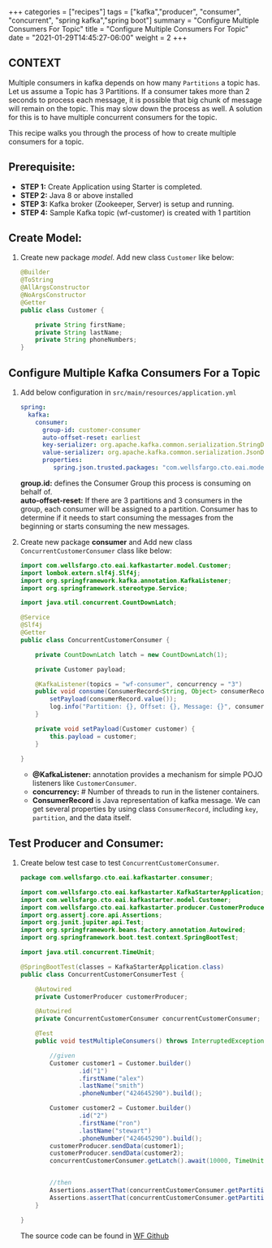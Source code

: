 +++
categories = ["recipes"]
tags = ["kafka","producer", "consumer", "concurrent", "spring kafka","spring boot"]
summary = "Configure Multiple Consumers For Topic"
title = "Configure Multiple Consumers For Topic"
date = "2021-01-29T14:45:27-06:00"
weight = 2
+++

## CONTEXT

Multiple consumers in kafka depends on how many `Partitions` a topic has. Let us assume a Topic has 3 Partitions.
If a consumer takes more than 2 seconds to process each message, it is possible that big chunk of message will remain
on the topic. This may slow down the process as well. A solution for this is to have multiple concurrent
consumers for the topic.

This recipe walks you through the process of how to create multiple consumers for a topic.

## Prerequisite:

- **STEP 1:** Create Application using Starter is completed.
- **STEP 2:** Java 8 or above installed
- **STEP 3:** Kafka broker (Zookeeper, Server) is setup and running.
- **STEP 4:** Sample Kafka topic (wf-customer) is created with 1 partition 

## Create Model:

1. Create new package _model_. Add new class `Customer` like below:
    ```java
    @Builder
    @ToString
    @AllArgsConstructor
    @NoArgsConstructor
    @Getter
    public class Customer {
    
        private String firstName;
        private String lastName;
        private String phoneNumbers;
    }
   ```
## Configure Multiple Kafka Consumers For a Topic

1. Add below configuration in `src/main/resources/application.yml`

    ```yaml
    spring:
      kafka:
        consumer:
          group-id: customer-consumer
          auto-offset-reset: earliest
          key-serializer: org.apache.kafka.common.serialization.StringDeserializer
          value-serializer: org.apache.kafka.common.serialization.JsonDeserializer
          properties:
             spring.json.trusted.packages: "com.wellsfargo.cto.eai.model"
    ```

    **group.id:** defines the Consumer Group this process is consuming on behalf of.  
    **auto-offset-reset:** If there are 3 partitions and 3 consumers in the group, each consumer will be assigned to a partition. Consumer has to determine if it needs to start consuming the messages from the beginning or starts consuming the new messages.

1. Create new package **consumer** and Add new class `ConcurrentCustomerConsumer` class like below:

    ```java
    import com.wellsfargo.cto.eai.kafkastarter.model.Customer;
    import lombok.extern.slf4j.Slf4j;
    import org.springframework.kafka.annotation.KafkaListener;
    import org.springframework.stereotype.Service;
    
    import java.util.concurrent.CountDownLatch;
    
    @Service
    @Slf4j
    @Getter
    public class ConcurrentCustomerConsumer {
    
        private CountDownLatch latch = new CountDownLatch(1);
    
        private Customer payload;
    
        @KafkaListener(topics = "wf-consumer", concurrency = "3")
        public void consume(ConsumerRecord<String, Object> consumerRecord) {
            setPayload(consumerRecord.value());
            log.info("Partition: {}, Offset: {}, Message: {}", consumerRecord.partition(), consumerRecord.offset(), consumerRecord.value());
        }
    
        private void setPayload(Customer customer) {
            this.payload = customer;
        }
        
    }
    ```
    * **@KafkaListener:** annotation provides a mechanism for simple POJO listeners like `CustomerConsumer`. 
    * **concurrency:** # Number of threads to run in the listener containers. 
    * **ConsumerRecord** is Java representation of kafka message. We can get several properties by using class `ConsumerRecord`, including `key`, `partition`, 
        and the data itself.
    
## Test Producer and Consumer:

1. Create below test case to test `ConcurrentCustomerConsumer`.

    ```java
    package com.wellsfargo.cto.eai.kafkastarter.consumer;

    import com.wellsfargo.cto.eai.kafkastarter.KafkaStarterApplication;
    import com.wellsfargo.cto.eai.kafkastarter.model.Customer;
    import com.wellsfargo.cto.eai.kafkastarter.producer.CustomerProducer;
    import org.assertj.core.api.Assertions;
    import org.junit.jupiter.api.Test;
    import org.springframework.beans.factory.annotation.Autowired;
    import org.springframework.boot.test.context.SpringBootTest;
    
    import java.util.concurrent.TimeUnit;

    @SpringBootTest(classes = KafkaStarterApplication.class)
    public class ConcurrentCustomerConsumerTest {
    
        @Autowired
        private CustomerProducer customerProducer;
    
        @Autowired
        private ConcurrentCustomerConsumer concurrentCustomerConsumer;
    
        @Test
        public void testMultipleConsumers() throws InterruptedException {
    
            //given
            Customer customer1 = Customer.builder()
                    .id("1")
                    .firstName("alex")
                    .lastName("smith")
                    .phoneNumber("424645290").build();
    
            Customer customer2 = Customer.builder()
                    .id("2")
                    .firstName("ron")
                    .lastName("stewart")
                    .phoneNumber("424645290").build();
            customerProducer.sendData(customer1);
            customerProducer.sendData(customer2);
            concurrentCustomerConsumer.getLatch().await(10000, TimeUnit.MILLISECONDS);
    
    
            //then
            Assertions.assertThat(concurrentCustomerConsumer.getPartitions().size()).isEqualTo(2);
            Assertions.assertThat(concurrentCustomerConsumer.getPartitions()).contains(0, 1);
        }
    
    }
    ```
    The source code can be found in [WF Github](http://hop.hosting.wellsfargo.com/kafka-starter)
